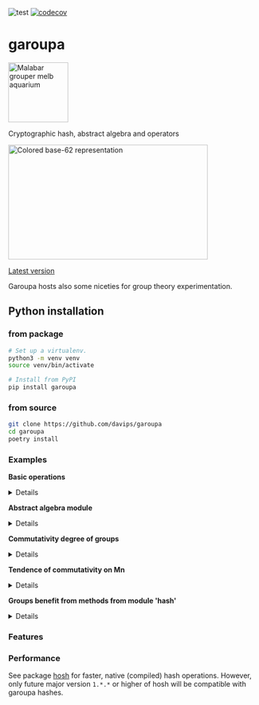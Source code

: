 ![test](https://github.com/davips/garoupa/workflows/test/badge.svg)
[![codecov](https://codecov.io/gh/davips/garoupa/branch/main/graph/badge.svg)](https://codecov.io/gh/davips/garoupa)

# garoupa
<p>
<a title="fir0002  flagstaffotos [at] gmail.com Canon 20D + Tamron 28-75mm f/2.8, GFDL 1.2 &lt;http://www.gnu.org/licenses/old-licenses/fdl-1.2.html&gt;, via Wikimedia Commons" href="https://commons.wikimedia.org/wiki/File:Malabar_grouper_melb_aquarium.jpg"><img width="120" alt="Malabar grouper melb aquarium" src="https://upload.wikimedia.org/wikipedia/commons/thumb/a/a7/Malabar_grouper_melb_aquarium.jpg/256px-Malabar_grouper_melb_aquarium.jpg"></a>
</p>

Cryptographic hash, abstract algebra and operators

<p>
<a href="https://github.com/davips/garoupa/blob/main/examples/frontimg.png">
<img src="https://raw.githubusercontent.com/davips/garoupa/main/examples/frontimg.png" alt="Colored base-62 representation" width="400" height="230">
</a>
</p>





[Latest version](https://github.com/davips/garoupa)

Garoupa hosts also some niceties for group theory experimentation.

## Python installation
### from package
```bash
# Set up a virtualenv. 
python3 -m venv venv
source venv/bin/activate

# Install from PyPI
pip install garoupa
```

### from source
```bash
git clone https://github.com/davips/garoupa
cd garoupa
poetry install
```

### Examples
**Basic operations**
<details>
<p>

```python3
from garoupa import Hash

# Hashes can be multiplied.
from garoupa.hash import identity

a = Hash(blob=b"Some large binary content...")
b = Hash(blob=b"Some other binary content. Might be, e.g., an action or another large content.")
c = a * b
print(f"{a} * {b} = {c}")
"""
3dJZQ80zDmZ1hyah8Bj14GFU4gxRr7N2RY5My0iKJn0 * XdQj1SPgqbpRK2uFx4ShKttP6Mc0qHZgLdo6GTk6FO6 = bGkIRaQg4OOT21Ux5GBiP71v06XGkoiZQei1n3g9Izh
"""
```

```python3
print(~b)
# Multiplication can be reverted by the inverse hash. Zero is the identity hash.
print(f"{b} * {~b} = {b * ~b} = 0")
"""
R4J9jUDTFmjZqI7IpD3rrvVR4SA7opVCpZAu7ZnMID6
XdQj1SPgqbpRK2uFx4ShKttP6Mc0qHZgLdo6GTk6FO6 * R4J9jUDTFmjZqI7IpD3rrvVR4SA7opVCpZAu7ZnMID6 = 0000000000000000000000000000000000000000000 = 0
"""
```

```python3

print(f"{b} * {identity} = {b * identity} = b")
"""
XdQj1SPgqbpRK2uFx4ShKttP6Mc0qHZgLdo6GTk6FO6 * 0000000000000000000000000000000000000000000 = XdQj1SPgqbpRK2uFx4ShKttP6Mc0qHZgLdo6GTk6FO6 = b
"""
```

```python3

print(f"{c} * {~b} = {c * ~b} = {a} = a")
"""
bGkIRaQg4OOT21Ux5GBiP71v06XGkoiZQei1n3g9Izh * R4J9jUDTFmjZqI7IpD3rrvVR4SA7opVCpZAu7ZnMID6 = 3dJZQ80zDmZ1hyah8Bj14GFU4gxRr7N2RY5My0iKJn0 = 3dJZQ80zDmZ1hyah8Bj14GFU4gxRr7N2RY5My0iKJn0 = a
"""
```

```python3

print(f"{~a} * {c} = {~a * c} = {b} = b")
"""
v4QJKocAsbzzSMQre5nY8gxZvRtBgXkYQPn1d5wld4i * bGkIRaQg4OOT21Ux5GBiP71v06XGkoiZQei1n3g9Izh = XdQj1SPgqbpRK2uFx4ShKttP6Mc0qHZgLdo6GTk6FO6 = XdQj1SPgqbpRK2uFx4ShKttP6Mc0qHZgLdo6GTk6FO6 = b
"""
```

```python3

# Division is shorthand for reversion.
print(f"{c} / {b} = {c / b} = a")
"""
bGkIRaQg4OOT21Ux5GBiP71v06XGkoiZQei1n3g9Izh / XdQj1SPgqbpRK2uFx4ShKttP6Mc0qHZgLdo6GTk6FO6 = 3dJZQ80zDmZ1hyah8Bj14GFU4gxRr7N2RY5My0iKJn0 = a
"""
```

```python3

# Hash multiplication is not expected to be commutative.
print(f"{a * b} != {b * a}")
"""
bGkIRaQg4OOT21Ux5GBiP71v06XGkoiZQei1n3g9Izh != bGkIRaQg4OOT21Ux5GBiP7gof9J9FBHFaFtRUHFijIu
"""
```

```python3

# Hash multiplication is associative.
print(f"{a * (b * c)} = {(a * b) * c}")
"""
Dpki8EEC2ODuthyLOEqrbQBqQnXEv7LZ5GWUBy9Xr7s = Dpki8EEC2ODuthyLOEqrbQBqQnXEv7LZ5GWUBy9Xr7s
"""
```

```python3


```


</p>
</details>

**Abstract algebra module**
<details>
<p>

```python3
from itertools import islice
from math import factorial

from garoupa.algebra.cyclic import Z
from garoupa.algebra.dihedral import D
from garoupa.algebra.symmetric import Perm
from garoupa.algebra.symmetric import S

# Direct product between:
#   symmetric group S4;
#   cyclic group Z5; and,
#   dihedral group D4.
G = S(4) * Z(5) * D(4)
print(G)
"""
S4×Z5×D4
"""
```

```python3

# Operating over 5 sampled pairs.
for a, b in islice(zip(G, G), 0, 5):
    print(a, "*", b, "=", a * b, sep="\t")
"""
«[1, 0, 3, 2], 3, s6»	*	«[2, 1, 0, 3], 1, s0»	=	«[3, 0, 1, 2], 4, r2»
«[0, 1, 3, 2], 3, s7»	*	«[2, 0, 3, 1], 3, s3»	=	«[3, 0, 2, 1], 1, r0»
«[2, 1, 0, 3], 1, s7»	*	«[0, 1, 2, 3], 0, s2»	=	«[2, 1, 0, 3], 1, r1»
«[0, 2, 1, 3], 1, r4»	*	«[3, 0, 2, 1], 3, r2»	=	«[3, 0, 1, 2], 4, r2»
«[0, 3, 1, 2], 2, r6»	*	«[3, 1, 0, 2], 1, r4»	=	«[2, 3, 0, 1], 3, r2»
"""
```

```python3

# Operator ~ is another way of sampling.
G = S(12)
print(~G)
"""
[0, 11, 8, 2, 1, 9, 7, 4, 10, 6, 3, 5]
"""
```

```python3

# Manual element creation.
last_perm_i = factorial(12) - 1
a = Perm(i=last_perm_i, n=12)
print("Last element of S35:", a)
"""
Last element of S35: [11, 10, 9, 8, 7, 6, 5, 4, 3, 2, 1, 0]
"""
```

```python3

# Inverse element. Group S4.
a = Perm(i=21, n=4)
b = Perm(i=17, n=4)
print(a, "*", ~a, "=", (a * ~a).i, "=", a * ~a, "= identity")
"""
[1, 3, 2, 0] * [3, 0, 2, 1] = 0 = [0, 1, 2, 3] = identity
"""
```

```python3

print(a, "*", b, "=", a * b)
"""
[1, 3, 2, 0] * [1, 2, 3, 0] = [3, 2, 0, 1]
"""
```

```python3

print(a, "*", b, "*", ~b, "=", a * b * ~b, "= a")
"""
[1, 3, 2, 0] * [1, 2, 3, 0] * [3, 0, 1, 2] = [1, 3, 2, 0] = a
"""
```


</p>
</details>

**Commutativity degree of groups**
<details>
<p>

```python3

from garoupa.algebra.cyclic import Z
from garoupa.algebra.dihedral import D
from garoupa.algebra.matrix.m import M


def traverse(G):
    i, count = G.order, G.order
    for idx, a in enumerate(G.sorted()):
        for b in list(G.sorted())[idx + 1:]:
            if a * b == b * a:
                count += 2
            i += 2
    print(f"|{G}| = ".rjust(20, ' '),
          f"{G.order}:".ljust(10, ' '),
          f"{count}/{i}:".rjust(15, ' '), f"  {G.bits} bits",
          f"\t{100 * count / i} %", sep="")


# Dihedral
traverse(D(8))
"""
             |D8| = 16:              112/256:  4.0 bits	43.75 %
"""
```

```python3
traverse(D(8) ^ 2)
"""
          |D8×D8| = 256:         12544/65536:  8.0 bits	19.140625 %
"""
```

```python3

# Z4!
traverse(Z(4) * Z(3) * Z(2))
"""
       |Z4×Z3×Z2| = 24:              576/576:  4.584962500721157 bits	100.0 %
"""
```

```python3

# M 3x3 %4
traverse(M(3, 4))

# Large groups (sampling is needed).
Gs = [D(8) ^ 3, D(8) ^ 4, D(8) ^ 5]
for G in Gs:
    i, count = 0, 0
    for a, b in zip(G, G):
        if a * b == b * a:
            count += 1
        if i >= 10_000:
            break
        i += 1
    print(f"|{G}| = ".rjust(20, ' '),
          f"{G.order}:".ljust(10, ' '),
          f"{count}/{i}:".rjust(15, ' '), f"  {G.bits} bits",
          f"\t~{100 * count / i} %", sep="")
"""
           |M3%4| = 64:            2560/4096:  6.0 bits	62.5 %
       |D8×D8×D8| = 4096:          854/10000:  12.0 bits	~8.54 %
    |D8×D8×D8×D8| = 65536:         351/10000:  16.0 bits	~3.51 %
 |D8×D8×D8×D8×D8| = 1048576:       164/10000:  20.0 bits	~1.64 %
"""
```


</p>
</details>

**Tendence of commutativity on Mn**
<details>
<p>

```python3
from itertools import chain

from garoupa.algebra.matrix.m import M
from garoupa.algebra.matrix.m8bit import M8bit


def traverse(G):
    i, count = G.order, G.order
    for idx, a in enumerate(G.sorted()):
        for b in list(G.sorted())[idx + 1:]:
            if a * b == b * a:
                count += 2
            i += 2
    print(f"|{G}| = ".rjust(20, ' '),
          f"{G.order}:".ljust(10, ' '),
          f"{count}/{i}:".rjust(15, ' '), f"  {G.bits} bits",
          f"\t{100 * count / i} %", sep="")


M1_4 = map(M, range(1, 5))
for G in chain(M1_4, [M8bit(), M(5)]):
    traverse(G)
# ...
for G in map(M, range(6, 11)):
    i, count = 0, 0
    for a, b in zip(G, G):
        if a * b == b * a:
            count += 1
        i += 1
        if i >= 1_000_000:
            break
    print(f"|{G}| = ".rjust(20, ' '),
          f"{G.order}:".ljust(10, ' '),
          f"{count}/{i}:".rjust(15, ' '), f"  {G.bits} bits",
          f"\t~{100 * count / i} %", sep="")

"""
|M1| = 1:                        1/1:  0 bits	100.0 %
|M2| = 2:                        4/4:  1 bits	100.0 %
|M3| = 8:                      40/64:  3 bits	62.5 %
|M4| = 64:                 1024/4096:  6 bits	25.0 %
|M8bit| = 256:              14848/65536:  8 bits	22.65625 %
|M5| = 1024:           62464/1048576:  10 bits	5.95703125 %
|M6| = 32768:              286/32768:  15 bits	0.872802734375 %
|M7| = 2097152:          683/1000000:  21 bits	0.0683 %
|M8| = 268435456:         30/1000000:  28 bits	0.003 %
|M9| = 68719476736:        1/1000000:  36 bits	0.0001 %
|M10| = 35184372088832:     0/1000000:  45 bits	0.0 %
"""
```
</p>
</details>

**Groups benefit from methods from module 'hash'**
<details>
<p>

```python3
from garoupa.algebra.matrix import M
m = ~M(23)
print(repr(m.hash))
```
<a href="https://github.com/davips/garoupa/blob/main/examples/7KDd8TiA3S11QTkUid2wy87DQIeGQ35vB1bsP5Y6DjZ.png">
<img src="https://raw.githubusercontent.com/davips/garoupa/main/examples/7KDd8TiA3S11QTkUid2wy87DQIeGQ35vB1bsP5Y6DjZ.png" alt="Colored base-62 representation" width="380" height="18">
</a>
</p>
</details>


### Features


### Performance
See package [hosh](https://pypi.org/project/hosh) for faster, native (compiled) hash operations.
However, only future major version `1.*.*` or higher of hosh will be compatible with garoupa hashes.
